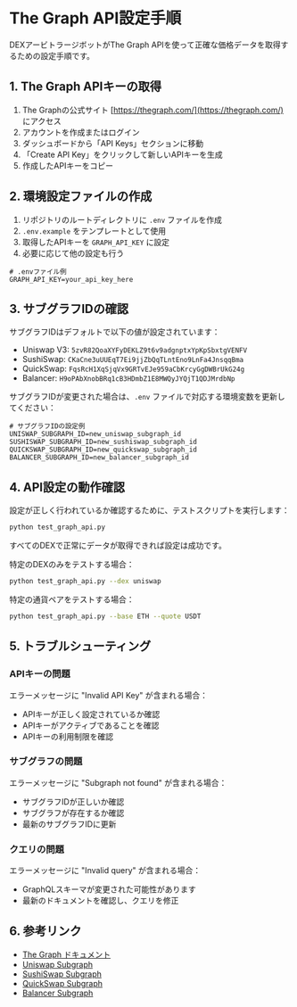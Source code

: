 # The Graph API設定手順

DEXアービトラージボットがThe Graph APIを使って正確な価格データを取得するための設定手順です。

## 1. The Graph APIキーの取得

1. The Graphの公式サイト [https://thegraph.com/](https://thegraph.com/) にアクセス
2. アカウントを作成またはログイン
3. ダッシュボードから「API Keys」セクションに移動
4. 「Create API Key」をクリックして新しいAPIキーを生成
5. 作成したAPIキーをコピー

## 2. 環境設定ファイルの作成

1. リポジトリのルートディレクトリに `.env` ファイルを作成
2. `.env.example` をテンプレートとして使用
3. 取得したAPIキーを `GRAPH_API_KEY` に設定
4. 必要に応じて他の設定も行う

```
# .envファイル例
GRAPH_API_KEY=your_api_key_here
```

## 3. サブグラフIDの確認

サブグラフIDはデフォルトで以下の値が設定されています：

- Uniswap V3: `5zvR82QoaXYFyDEKLZ9t6v9adgnptxYpKpSbxtgVENFV`
- SushiSwap: `CKaCne3uUUEqT7Ei9jjZbQqTLntEno9LnFa4JnsqqBma`
- QuickSwap: `FqsRcH1XqSjqVx9GRTvEJe959aCbKrcyGgDWBrUkG24g`
- Balancer: `H9oPAbXnobBRq1cB3HDmbZ1E8MWQyJYQjT1QDJMrdbNp`

サブグラフIDが変更された場合は、`.env` ファイルで対応する環境変数を更新してください：

```
# サブグラフIDの設定例
UNISWAP_SUBGRAPH_ID=new_uniswap_subgraph_id
SUSHISWAP_SUBGRAPH_ID=new_sushiswap_subgraph_id
QUICKSWAP_SUBGRAPH_ID=new_quickswap_subgraph_id
BALANCER_SUBGRAPH_ID=new_balancer_subgraph_id
```

## 4. API設定の動作確認

設定が正しく行われているか確認するために、テストスクリプトを実行します：

```bash
python test_graph_api.py
```

すべてのDEXで正常にデータが取得できれば設定は成功です。

特定のDEXのみをテストする場合：

```bash
python test_graph_api.py --dex uniswap
```

特定の通貨ペアをテストする場合：

```bash
python test_graph_api.py --base ETH --quote USDT
```

## 5. トラブルシューティング

### APIキーの問題

エラーメッセージに "Invalid API Key" が含まれる場合：
- APIキーが正しく設定されているか確認
- APIキーがアクティブであることを確認
- APIキーの利用制限を確認

### サブグラフの問題

エラーメッセージに "Subgraph not found" が含まれる場合：
- サブグラフIDが正しいか確認
- サブグラフが存在するか確認
- 最新のサブグラフIDに更新

### クエリの問題

エラーメッセージに "Invalid query" が含まれる場合：
- GraphQLスキーマが変更された可能性があります
- 最新のドキュメントを確認し、クエリを修正

## 6. 参考リンク

- [The Graph ドキュメント](https://thegraph.com/docs/)
- [Uniswap Subgraph](https://thegraph.com/hosted-service/subgraph/uniswap/uniswap-v3)
- [SushiSwap Subgraph](https://thegraph.com/hosted-service/subgraph/sushi-v3/v3-polygon)
- [QuickSwap Subgraph](https://thegraph.com/hosted-service/subgraph/quickswap/quickswap-v3)
- [Balancer Subgraph](https://thegraph.com/hosted-service/subgraph/balancer-labs/balancer-polygon-v2)